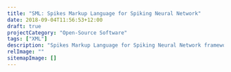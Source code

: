 ```yaml
---
title: "SML: Spikes Markup Language for Spiking Neural Network"
date: 2018-09-04T11:56:53+12:00
draft: true
projectCategory: "Open-Source Software"
tags: ["XML"]
description: "Spikes Markup Language for Spiking Neural Network framework - Spikes."
relImage: ""
sitemapImage: []
---
```

